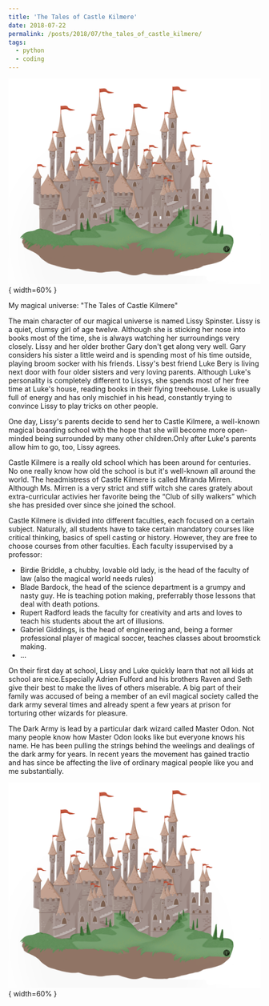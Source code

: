 ```yaml
---
title: 'The Tales of Castle Kilmere'
date: 2018-07-22
permalink: /posts/2018/07/the_tales_of_castle_kilmere/
tags:
  - python
  - coding
---
```

![](../images/castle_kilmere.png){ width=60% }

My magical universe: "The Tales of Castle Kilmere"

The main character of our magical universe is named Lissy Spinster. Lissy is a quiet, clumsy girl of age twelve. Although she is sticking her nose into books most of the time, she is always watching her surroundings very closely. Lissy and her older brother Gary don't get along very well. Gary considers his sister a little weird and is spending most of his time outside, playing broom socker with his friends. Lissy's best friend Luke Bery is living next door with four older sisters and very loving parents. Although Luke's personality is completely different to Lissys, she spends most of her free time at Luke's house, reading books in their flying treehouse. Luke is usually full of energy and has only mischief in his head, constantly trying to convince Lissy to play tricks on other people.

One day, Lissy's parents decide to send her to Castle Kilmere, a well-known magical boarding school with the hope that she will become more open-minded being surrounded by many other children.Only after Luke's parents allow him to go, too, Lissy agrees. 

Castle Kilmere is a really old school which has been around for centuries. No one really know how old the school is but it's well-known all around the world. The headmistress of Castle Kilmere is called Miranda Mirren. Although Ms. Mirren is a very strict and stiff witch she cares grately about extra-curricular activies her favorite being the “Club of silly walkers” which she has presided over since she joined the school.

Castle Kilmere is divided into different faculties, each focused on a certain subject. Naturally, all students have to take certain mandatory courses like critical thinking, basics of spell casting or history. However, they are free to choose courses from other faculties. Each faculty issupervised by a professor:

- Birdie Briddle, a chubby, lovable old lady, is the head of the faculty of law (also the magical world needs rules)
- Blade Bardock, the head of the science department is a grumpy and nasty guy. He is teaching potion making, preferrably those lessons that deal with death potions.
- Rupert Radford leads the faculty for creativity and arts and loves to teach his students about the art of illusions.
- Gabriel Giddings, is the head of engineering and, being a former professional player of magical soccer, teaches classes about broomstick making.
- ...

On their first day at school, Lissy and Luke quickly learn that not all kids at school are nice.Especially Adrien Fulford and his brothers Raven and Seth give their best to make the lives of others miserable. A big part of their family was accused of being a member of an evil magical society called the dark army several times and already spent a few years at prison for torturing other wizards for pleasure.

The Dark Army is lead by a particular dark wizard called Master Odon. Not many people know how Master Odon looks like but everyone knows his name. He has been pulling the strings behind the weelings and dealings of the dark army for years. In recent years the movement has gained tractio and has since be affecting the live of ordinary magical people like you and me substantially.

![](../images/castle_kilmere.png){ width=60% }

<!-- ## Andere Information -->
<!-- School headmaster: Redmond Dalodore -->
<!-- Subjects: charms, potions, broomstick flying, magical theory, foreign magical systems, history of magic, herbology, art -->
<!-- Ghosts: The mocking knight, the old lady, the gray groom -->
<!-- Tollpatschiger Schueler: Quintus Dukes -->
<!-- Ordinary Wizarding Levels (OWL's): Elementary levels of magic (ELM's) -->
 
 <!--        self._elms = { -->
 <!--                  'Broomstick Flying': False, -->
 <!--                  'Art': False, -->
 <!--                  'Magical Theory': False, -->
 <!--                  'Foreign Magical Systems': False, -->
 <!--                  'Charms': False, -->
 <!--                  'Defence Against Dark Magic': False, -->
 <!--                  'Divination': False, -->
 <!--                  'Herbology': False, -->
 <!--                  'History of Magic': False, -->
 <!--                  'Potions': False, -->
 <!--                  'Transfiguration': False} -->
